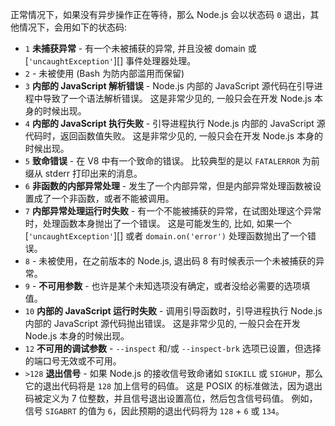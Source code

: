 
正常情况下，如果没有异步操作正在等待，那么 Node.js 会以状态码 `0` 退出，其他情况下，会用如下的状态码:

* `1` **未捕获异常** - 有一个未被捕获的异常,
  并且没被 domain 或 [`'uncaughtException'`][] 事件处理器处理。
* `2` - 未被使用 (Bash 为防内部滥用而保留)
* `3` **内部的 JavaScript 解析错误** - Node.js 内部的 JavaScript 源代码在引导进程中导致了一个语法解析错误。
  这是非常少见的, 一般只会在开发 Node.js 本身的时候出现。
* `4` **内部的 JavaScript 执行失败** - 引导进程执行 Node.js 内部的 JavaScript 源代码时，返回函数值失败。
  这是非常少见的, 一般只会在开发 Node.js 本身的时候出现。
* `5` **致命错误** - 在 V8 中有一个致命的错误。
  比较典型的是以 `FATALERROR` 为前缀从 stderr 打印出来的消息。
* `6` **非函数的内部异常处理** - 发生了一个内部异常，但是内部异常处理函数被设置成了一个非函数，或者不能被调用。
* `7` **内部异常处理运行时失败** - 有一个不能被捕获的异常，在试图处理这个异常时，处理函数本身抛出了一个错误。
  这是可能发生的, 比如, 如果一个 [`'uncaughtException'`][] 或者 `domain.on('error')` 处理函数抛出了一个错误。
* `8` - 未被使用，在之前版本的 Node.js, 退出码 8 有时候表示一个未被捕获的异常。
* `9` - **不可用参数** - 也许是某个未知选项没有确定，或者没给必需要的选项填值。
* `10` **内部的 JavaScript 运行时失败** - 调用引导函数时，引导进程执行 Node.js 内部的 JavaScript 源代码抛出错误。
  这是非常少见的, 一般只会在开发 Node.js 本身的时候出现。
* `12` **不可用的调试参数** - `--inspect` 和/或 `--inspect-brk` 选项已设置，但选择的端口号无效或不可用。
* `>128` **退出信号** - 如果 Node.js 的接收信号致命诸如 `SIGKILL` 或 `SIGHUP`，那么它的退出代码将是 `128` 加上信号的码值。 
   这是 POSIX 的标准做法，因为退出码被定义为 7 位整数，并且信号退出设置高位，然后包含信号码值。
   例如，信号 `SIGABRT` 的值为 `6`，因此预期的退出代码将为 `128` + `6` 或 `134`。
